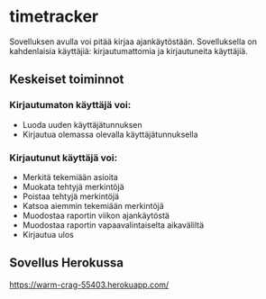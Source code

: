 # timetracker

Sovelluksen avulla voi pitää kirjaa ajankäytöstään. Sovelluksella on kahdenlaisia käyttäjiä: kirjautumattomia ja kirjautuneita käyttäjiä.

## Keskeiset toiminnot

### Kirjautumaton käyttäjä voi:

* Luoda uuden käyttäjätunnuksen
* Kirjautua olemassa olevalla käyttäjätunnuksella

### Kirjautunut käyttäjä voi:

* Merkitä tekemiään asioita
* Muokata tehtyjä merkintöjä
* Poistaa tehtyjä merkintöjä
* Katsoa aiemmin tekemiään merkintöjä
* Muodostaa raportin viikon ajankäytöstä
* Muodostaa raportin vapaavalintaiselta aikaväliltä
* Kirjautua ulos

## Sovellus Herokussa

https://warm-crag-55403.herokuapp.com/